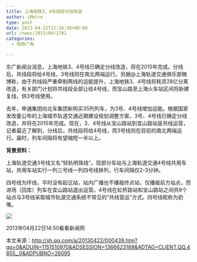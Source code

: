 ```yaml
---
title: 上海地铁3、4号线将分线改造
author: iMetro
type: post
date: 2013-04-22T12:34:58+00:00
url: /news/2013/04/1701
categories:
  - 地铁广角

---
```

东广新闻台消息，上海地铁3、4号线已确定分线改造，将在2015年完成。分线后，共线段将给4号线，3号线则在南北两端运行。另据@上海轨道交通俱乐部微博称，由于共线段严重牵制两线的运能提升，上海地铁3、4号线将耗资28亿分离改造，有关部门计划将共线段全部让给4号线，而宝山路至上海火车站区间将新建复线，供3号线使用。

去年，申通集团向北车集团新购买35列列车，为3号、4号线增加运能。根据国家发改委公布的上海城市轨道交通近期建设规划调整方案，3号、4号线已确定分线改造，并将在2015年完成。现在，3、4号线从宝山路站到宜山路站是共线运营，记者最近了解到，分线后，共线段将给4号线，而3号线则在目前的南北两端运行。届时，列车间隔将有望缩短一半以上。

**背景资料：**

上海轨道交通3号线又名“轻轨明珠线”。现部分车站与上海轨道交通4号线共用车站，共用车站实行一列三号线一列四号线排列，行车间隔仅2-3分钟。

四号线为环线，平时没有起讫站，站内广播也不播报终点站，仅播报前方站点，而进场（回库）列车在宜山路站退出运营。4号线在虹桥路站和宝山路站之间共9个站点与3号线采取城市轨道交通系统不常见的“共线营运”方式。四号线昵称为奶嘴。

![][1] 

2013年04月22日14:50看看新闻网

本文来源：<http://sh.qq.com/a/20130422/000439.htm?qq=0&ADUIN=1151510970&ADSESSION=1366623188&ADTAG=CLIENT.QQ.4855_.0&ADPUBNO=26095>

 [1]: http://img1.gtimg.com/6/641/64122/6412227_1200x1000_0.jpg